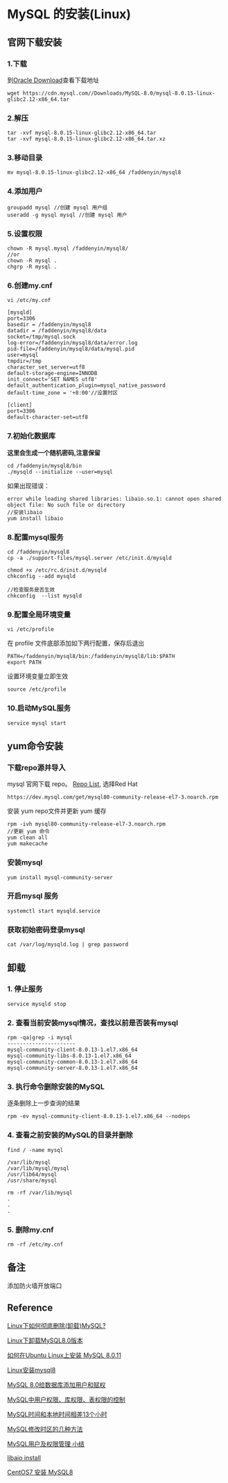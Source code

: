 # MySQL 的安装(Linux)
 


 
## 官网下载安装
### 1.下载
到[Oracle Download](https://dev.mysql.com/downloads/mysql/)查看下载地址
`````
wget https://cdn.mysql.com//Downloads/MySQL-8.0/mysql-8.0.15-linux-glibc2.12-x86_64.tar
`````
### 2.解压
`````
tar -xvf mysql-8.0.15-linux-glibc2.12-x86_64.tar
tar -xvf mysql-8.0.15-linux-glibc2.12-x86_64.tar.xz
`````
### 3.移动目录
`````
mv mysql-8.0.15-linux-glibc2.12-x86_64 /faddenyin/mysql8
`````
### 4.添加用户
`````
groupadd mysql //创建 mysql 用户组
useradd -g mysql mysql //创建 mysql 用户
`````
### 5.设置权限
`````
chown -R mysql.mysql /faddenyin/mysql8/
//or
chown -R mysql .
chgrp -R mysql .
`````
### 6.创建my.cnf
`````
vi /etc/my.cnf
`````

`````
[mysqld]
port=3306
basedir = /faddenyin/mysql8
datadir = /faddenyin/mysql8/data
socket=/tmp/mysql.sock
log-error=/faddenyin/mysql8/data/error.log
pid-file=/faddenyin/mysql8/data/mysql.pid
user=mysql
tmpdir=/tmp
character_set_server=utf8
default-storage-engine=INNODB
init_connect='SET NAMES utf8'
default_authentication_plugin=mysql_native_password
default-time_zone = '+8:00'//设置时区

[client]
port=3306
default-character-set=utf8 
`````
### 7.初始化数据库
**这里会生成一个随机密码,注意保留**
`````
cd /faddenyin/mysql8/bin
./mysqld --initialize --user=mysql
`````
如果出现错误：
`````
error while loading shared libraries: libaio.so.1: cannot open shared object file: No such file or directory
//安装libaio
yum install libaio
`````

### 8.配置mysql服务
`````
cd /faddenyin/mysql8
cp -a ./support-files/mysql.server /etc/init.d/mysqld

chmod +x /etc/rc.d/init.d/mysqld    
chkconfig --add mysqld

//检查服务是否生效  
chkconfig  --list mysqld
`````
### 9.配置全局环境变量
`````
vi /etc/profile
`````
在 profile 文件底部添加如下两行配置，保存后退出
`````
PATH=/faddenyin/mysql8/bin:/faddenyin/mysql8/lib:$PATH
export PATH
`````
设置环境变量立即生效
`````
source /etc/profile
`````
### 10.启动MySQL服务
`````
service mysql start
`````
## yum命令安装
### 下载repo源并导入
mysql 官网下载 repo。 
[Repo List](https://dev.mysql.com/downloads/repo/yum/), 选择Red Hat
``````
https://dev.mysql.com/get/mysql80-community-release-el7-3.noarch.rpm
``````
安装 yum repo文件并更新 yum 缓存
``````
rpm -ivh mysql80-community-release-el7-3.noarch.rpm
//更新 yum 命令
yum clean all
yum makecache
``````
### 安装mysql 
``````
yum install mysql-community-server
``````
### 开启mysql 服务
``````
systemctl start mysqld.service
``````
### 获取初始密码登录mysql
``````
cat /var/log/mysqld.log | grep password
``````

## 卸载

### 1. 停止服务
`````
service mysqld stop
`````
### 2. 查看当前安装mysql情况，查找以前是否装有mysql
`````
rpm -qa|grep -i mysql
----------------------
mysql-community-client-8.0.13-1.el7.x86_64
mysql-community-libs-8.0.13-1.el7.x86_64
mysql-community-common-8.0.13-1.el7.x86_64
mysql-community-server-8.0.13-1.el7.x86_64
`````
### 3. 执行命令删除安装的MySQL
逐条删除上一步查询的结果
`````
rpm -ev mysql-community-client-8.0.13-1.el7.x86_64 --nodeps
`````
### 4. 查看之前安装的MySQL的目录并删除
`````
find / -name mysql

/var/lib/mysql
/var/lib/mysql/mysql
/usr/lib64/mysql
/usr/share/mysql

rm -rf /var/lib/mysql
.
.
.
`````

### 5. 删除my.cnf

`````
rm -rf /etc/my.cnf
`````


## 备注

添加防火墙开放端口

## Reference
[Linux下如何彻底删除(卸载)MySQL?](https://jingyan.baidu.com/article/4b52d702db8a82fc5c774b92.html)

[Linux下卸载MySQL8.0版本](https://blog.csdn.net/eric_wii/article/details/86300450)

[如何在Ubuntu Linux上安装 MySQL 8.0.11](https://blog.51cto.com/13804472/2134479)

[Linux安装mysql8](https://blog.csdn.net/cacalili/article/details/80805855)

[MySQL 8.0给数据库添加用户和赋权](https://www.cnblogs.com/testway/p/9289827.html)

[MySQL中用户权限、库权限、表权限的控制](https://blog.csdn.net/u010735147/article/details/81744002)

[MySQL时间和本地时间相差13个小时](https://blog.csdn.net/xgs736214763/article/details/78814072)

[MySQL修改时区的几种方法](https://www.cnblogs.com/shiqiangqiang/p/8393662.html)

[MySQL用户及权限管理 小结](https://www.cnblogs.com/SQL888/p/5748824.html)

[libaio install](https://help.directadmin.com/item.php?id=368)

[CentOS7 安装 MySQL8](https://www.cnblogs.com/yaowen/p/9486138.html)
